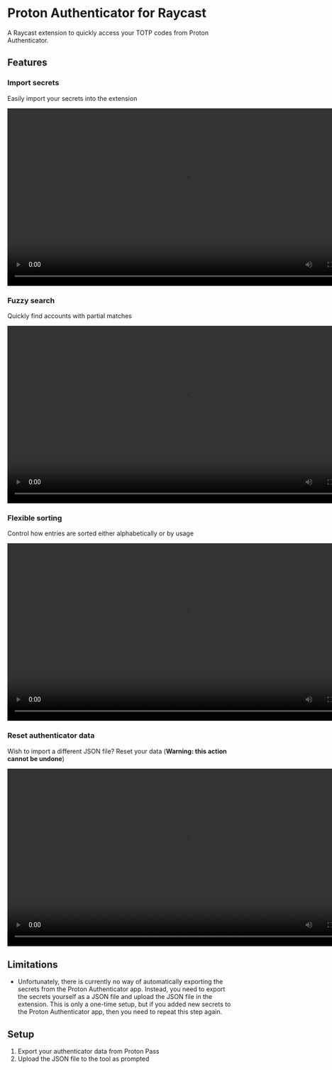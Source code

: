 # Proton Authenticator for Raycast

A Raycast extension to quickly access your TOTP codes from Proton Authenticator.

## Features

### Import secrets

Easily import your secrets into the extension

<video src="https://github.com/user-attachments/assets/ef76a293-ff78-445f-8d4e-98cf8d75a597" width="800" autoplay loop controls></video>

### Fuzzy search

Quickly find accounts with partial matches

<video src="https://github.com/user-attachments/assets/4d664351-9a31-45ee-997b-3c5c1f5f0fe0" width="800" autoplay loop controls></video>

### Flexible sorting

Control how entries are sorted either alphabetically or by usage

<video src="https://github.com/user-attachments/assets/31e3758b-9321-462c-a41d-20004e1c007e" width="800" autoplay loop controls></video>

### Reset authenticator data

Wish to import a different JSON file? Reset your data (**Warning: this action cannot be undone**)

<video src="https://github.com/user-attachments/assets/dd9b8f9b-ddf9-4def-bb60-618503036db7" width="800" autoplay loop controls></video>

## Limitations

- Unfortunately, there is currently no way of automatically exporting the secrets from the Proton Authenticator app. Instead, you need to export the secrets yourself as a JSON file and upload the JSON file in the extension. This is only a one-time setup, but if you added new secrets to the Proton Authenticator app, then you need to repeat this step again.

## Setup

1. Export your authenticator data from Proton Pass
2. Upload the JSON file to the tool as prompted
